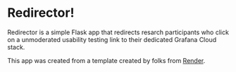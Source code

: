 # Redirector!
Redirector is a simple Flask app that redirects resarch participants who click on a unmoderated usability testing link to their dedicated Grafana Cloud stack. 

This app was created from a template created by folks from [Render](https://render.com/).
